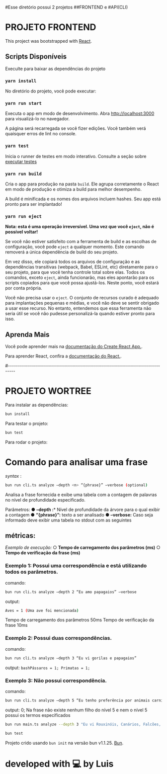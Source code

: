 #Esse diretório possui 2 projetos
  ##FRONTEND  e #API(CLI)

  
# PROJETO FRONTEND

This project was bootstrapped with [React](https://github.com/facebook/create-react-app).

## Scripts Disponíveis

Execulte para baixar as dependências do projeto
### `yarn install`


No diretório do projeto, você pode executar:
### `yarn run start`

Executa o app em modo de desenvolvimento.
Abra [http://localhost:3000](http://localhost:3000)  para visualizá-lo no navegador.

A página será recarregada se você fizer edições.
Você também verá quaisquer erros de lint no console.

### `yarn test`

Inicia o runner de testes em modo interativo.
Consulte a seção sobre [ executar testes ](https://facebook.github.io/create-react-app/docs/running-tests)

### `yarn run build`

Cria o app para produção na pasta  `build`.
Ele agrupa corretamente o React em modo de produção e otimiza a build para melhor desempenho.

A build é minificada e os nomes dos arquivos incluem hashes.
Seu app está pronto para ser implantado!


### `yarn run eject`

**Nota: esta é uma operação irreversível. Uma vez que você  `eject`, não é possível voltar!**

Se você não estiver satisfeito com a ferramenta de build e as escolhas de configuração, você pode  `eject` a qualquer momento. Este comando removerá a única dependência de build do seu projeto.

Em vez disso, ele copiará todos os arquivos de configuração e as dependências transitivas (webpack, Babel, ESLint, etc) diretamente para o seu projeto, para que você tenha controle total sobre elas. Todos os comandos, exceto  `eject`, ainda funcionarão, mas eles apontarão para os scripts copiados para que você possa ajustá-los. Neste ponto, você estará por conta própria.

Você não precisa usar o `eject`. O conjunto de recursos curado é adequado para implantações pequenas e médias, e você não deve se sentir obrigado a usar esse recurso. No entanto, entendemos que essa ferramenta não seria útil se você não pudesse personalizá-la quando estiver pronto para isso.

## Aprenda Mais

Você pode aprender mais na [documentação do Create React App.](https://facebook.github.io/create-react-app/docs/getting-started).

Para aprender React, confira a [documentação do React.](https://reactjs.org/).



#---------------------------------------------------------------------------------



# PROJETO WORTREE

Para instalar as dependências:
```bash
bun install
```

Para testar o projeto:

```bash
bun test
```

Para rodar o projeto:

# Comando para analisar uma frase

*syntax* : 
```bash 
bun run cli.ts analyze –depth <n> “{phrase}” –verbose (optional) 
```

Analisa a frase fornecida e exibe uma tabela com a contagem de palavras no nível de
profundidade especificado.

Parâmetros:
● **–depth <n>:*** Nível de profundidade da árvore para o qual exibir a contagem
● **“{phrase}”:** texto a ser analisado
● **–verbose:** Caso seja informado deve exibir uma tabela no stdout com as seguintes

## métricas:
*Exemplo de execução:*
○ **Tempo de carregamento dos parâmetros (ms)**
○ **Tempo de verificação da frase (ms)**

### Exemplo 1: Possui uma correspondência e está utilizando todos os parâmetros.
comando: 
```bash 
bun run cli.ts analyze –depth 2 “Eu amo papagaios” –verbose 
```
output: 
```bash
Aves = 1 (Uma ave foi mencionada) 
```
Tempo de carregamento dos parâmetros 50ms
Tempo de verificação da frase 10ms

### Exemplo 2: Possui duas correspondências.
comando: 
```bash
bun run cli.ts analyze –depth 3 “Eu vi gorilas e papagaios” 
```
output: ```bashPássaros = 1; Primatas = 1; ```

### Exemplo 3: Não possui correspondência.
comando: 
```bash
bun run cli.ts analyze –depth 5 “Eu tenho preferência por animais carnívoros” 
```
output: 0;
Na frase não existe nenhum filho do nível 5 e nem o nível 5 possui os termos especificados

```bash
bun run main.ts analyze --depth 3 "Eu vi Rouxinóis, Canários, Falcões, Buteo" --verbose
```

```bash
bun test
```

Projeto crido usando `bun init` na versão bun v1.1.25. [Bun](https://bun.sh).

# developed with 💻 by Luis


